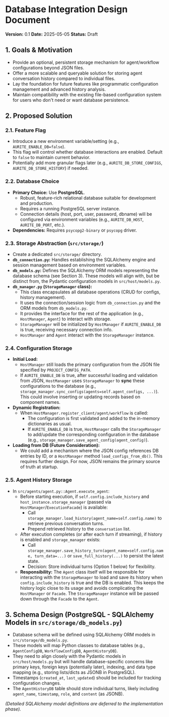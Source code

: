 # Database Integration Design Document

**Version:** 0.1
**Date:** 2025-05-05
**Status:** Draft

## 1. Goals & Motivation

- Provide an optional, persistent storage mechanism for agent/workflow configurations beyond JSON files.
- Offer a more scalable and queryable solution for storing agent conversation history compared to individual files.
- Lay the foundation for future features like programmatic configuration management and advanced history analysis.
- Maintain compatibility with the existing file-based configuration system for users who don't need or want database persistence.

## 2. Proposed Solution

### 2.1. Feature Flag

- Introduce a new environment variable/setting (e.g., `AURITE_ENABLE_DB=false`).
- This flag will control whether database interactions are enabled. Default to `false` to maintain current behavior.
- Potentially add more granular flags later (e.g., `AURITE_DB_STORE_CONFIGS`, `AURITE_DB_STORE_HISTORY`) if needed.

### 2.2. Database Choice

- **Primary Choice:** Use **PostgreSQL**.
    - Robust, feature-rich relational database suitable for development and production.
    - Requires a running PostgreSQL server instance.
    - Connection details (host, port, user, password, dbname) will be configured via environment variables (e.g., `AURITE_DB_HOST`, `AURITE_DB_PORT`, etc.).
- **Dependencies:** Requires `psycopg2-binary` or `psycopg` driver.

### 2.3. Storage Abstraction (`src/storage/`)

- Create a dedicated `src/storage/` directory.
- **`db_connection.py`:** Handles establishing the SQLAlchemy engine and session management based on environment variables.
- **`db_models.py`:** Defines the SQLAlchemy ORM models representing the database schema (see Section 3). These models will align with, but be distinct from, the Pydantic configuration models in `src/host/models.py`.
- **`db_manager.py` (`StorageManager` class):**
    - This class encapsulates all database operations (CRUD for configs, history management).
    - It uses the connection/session logic from `db_connection.py` and the ORM models from `db_models.py`.
    - It provides the interface for the rest of the application (e.g., `HostManager`, `Agent`) to interact with storage.
    - `StorageManager` will be initialized by `HostManager` if `AURITE_ENABLE_DB` is true, receiving necessary connection info.
    - `HostManager` and `Agent` interact with the `StorageManager` instance.

### 2.4. Configuration Storage

- **Initial Load:**
    - `HostManager` still loads the primary configuration from the JSON file specified by `PROJECT_CONFIG_PATH`.
    - If `AURITE_ENABLE_DB` is true, after successful loading and validation from JSON, `HostManager` uses `StorageManager` to **sync** these configurations to the database (e.g., `storage_manager.sync_configs(agents=self.agent_configs, ...)`). This could involve inserting or updating records based on component names.
- **Dynamic Registration:**
    - When `HostManager.register_client/agent/workflow` is called:
        - The configuration is first validated and added to the in-memory dictionaries as usual.
        - If `AURITE_ENABLE_DB` is true, `HostManager` calls the `StorageManager` to add/update the corresponding configuration in the database (e.g., `storage_manager.save_agent_config(agent_config)`).
- **Loading from DB (Future Consideration):**
    - We could add a mechanism where the JSON config references DB entries by ID, or a `HostManager` method `load_configs_from_db()`. This requires further design. For now, JSON remains the primary source of truth at startup.

### 2.5. Agent History Storage

- In `src/agents/agent.py::Agent.execute_agent`:
    - Before starting execution, if `self.config.include_history` and `host_instance.storage_manager` (passed via `HostManager`/`ExecutionFacade`) is available:
        - Call `storage_manager.load_history(agent_name=self.config.name)` to retrieve previous conversation turns.
        - Prepend retrieved history to the `conversation` list.
    - After execution completes (or after each turn if streaming), if history is enabled and `storage_manager` exists:
        - Call `storage_manager.save_history_turn(agent_name=self.config.name, turn_data=...)` or `save_full_history(...)` to persist the latest state.
        - Decision: Store individual turns (Option 1 below) for flexibility.
    - **Responsibility:** The `Agent` class itself will be responsible for interacting with the `StorageManager` to load and save its history when `config.include_history` is true and the DB is enabled. This keeps the history logic close to its usage and avoids complicating the `HostManager` or `Facade`. The `StorageManager` instance will be passed down through the `Facade` to the `Agent`.

## 3. Schema Design (PostgreSQL - SQLAlchemy Models in `src/storage/db_models.py`)

- Database schema will be defined using SQLAlchemy ORM models in `src/storage/db_models.py`.
- These models will map Python classes to database tables (e.g., `AgentConfigDB`, `WorkflowConfigDB`, `AgentHistoryDB`).
- They need to align closely with the Pydantic models in `src/host/models.py` but will handle database-specific concerns like primary keys, foreign keys (potentially later), indexing, and data type mapping (e.g., storing lists/dicts as JSONB in PostgreSQL).
- Timestamps (`created_at`, `last_updated`) should be included for tracking configuration changes.
- The `AgentHistoryDB` table should store individual turns, likely including `agent_name`, `timestamp`, `role`, and `content` (as JSONB).

*(Detailed SQLAlchemy model definitions are deferred to the implementation phase).*
